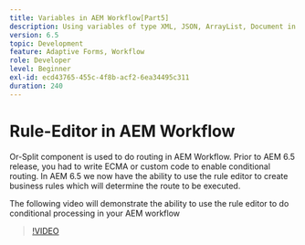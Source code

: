 ```yaml
---
title: Variables in AEM Workflow[Part5]
description: Using variables of type XML, JSON, ArrayList, Document in an AEM workflow
version: 6.5
topic: Development
feature: Adaptive Forms, Workflow
role: Developer
level: Beginner
exl-id: ecd43765-455c-4f8b-acf2-6ea34495c311
duration: 240
---
```

# Rule-Editor in AEM Workflow

Or-Split component is used to do routing in AEM Workflow. Prior to AEM 6.5 release, you had to write ECMA or custom code to enable conditional routing. In AEM 6.5 we now have the ability to use the rule editor to create business rules which will determine the route to be executed.

The following video will demonstrate the ability to use the rule editor to do conditional processing in your AEM workflow

>[!VIDEO](https://video.tv.adobe.com/v/26362?quality=12&learn=on)


